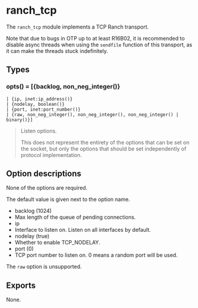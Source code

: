 ranch_tcp
=========

The `ranch_tcp` module implements a TCP Ranch transport.

Note that due to bugs in OTP up to at least R16B02, it is
recommended to disable async threads when using the
`sendfile` function of this transport, as it can make
the threads stuck indefinitely.

Types
-----

### opts() = [{backlog, non_neg_integer()}
	| {ip, inet:ip_address()}
	| {nodelay, boolean()}
	| {port, inet:port_number()}
	| {raw, non_neg_integer(), non_neg_integer(), non_neg_integer() | binary()}]

> Listen options.
>
> This does not represent the entirety of the options that can
> be set on the socket, but only the options that should be
> set independently of protocol implementation.

Option descriptions
-------------------

None of the options are required.

The default value is given next to the option name.

 -  backlog (1024)
   -  Max length of the queue of pending connections.
 -  ip
   -  Interface to listen on. Listen on all interfaces by default.
 -  nodelay (true)
   -  Whether to enable TCP_NODELAY.
 -  port (0)
   -  TCP port number to listen on. 0 means a random port will be used.

The `raw` option is unsupported.

Exports
-------

None.
